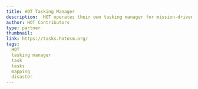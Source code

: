 ```yaml
---
title: HOT Tasking Manager
description:  HOT operates their own tasking manager for mission-driven mapping projects.
author: HOT Contributors
type: partner
thumbnail:
link: https://tasks.hotosm.org/
tags:
  HOT
  tasking manager
  task
  tasks
  mapping
  disaster
---
```

